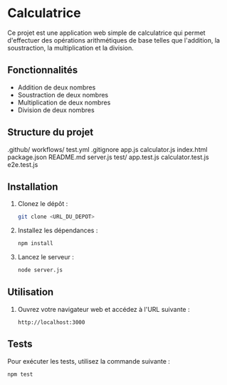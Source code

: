 # Calculatrice

Ce projet est une application web simple de calculatrice qui permet d'effectuer des opérations arithmétiques de base telles que l'addition, la soustraction, la multiplication et la division.

## Fonctionnalités

- Addition de deux nombres
- Soustraction de deux nombres
- Multiplication de deux nombres
- Division de deux nombres

## Structure du projet

.github/ workflows/ test.yml .gitignore app.js calculator.js index.html package.json README.md server.js test/ app.test.js calculator.test.js e2e.test.js


## Installation

1. Clonez le dépôt :
   ```sh
   git clone <URL_DU_DEPOT>
    ```

2. Installez les dépendances :
    ```sh
    npm install
    ```

3. Lancez le serveur :
    ```sh
    node server.js
    ```

## Utilisation

1. Ouvrez votre navigateur web et accédez à l'URL suivante :
   ```
   http://localhost:3000
   ```

## Tests

Pour exécuter les tests, utilisez la commande suivante :
```sh
npm test
```